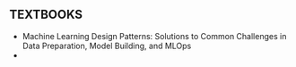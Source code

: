 ## TEXTBOOKS

- Machine Learning Design Patterns: Solutions to Common Challenges in Data Preparation, Model Building, and MLOps
- 
